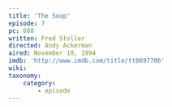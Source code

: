 ```yaml
---
title: 'The Soup'
episode: 7
pc: 608
written: Fred Stoller
directed: Andy Ackerman
aired: November 10, 1994
imdb: 'http://www.imdb.com/title/tt0697706'
wiki:
taxonomy:
    category:
        - episode
---
```


